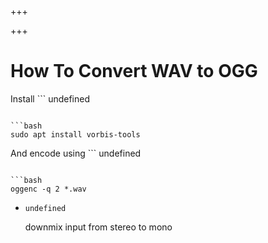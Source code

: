 
+++

+++
# How To Convert WAV to OGG

Install ```
undefined
```

```bash 
sudo apt install vorbis-tools
```

And encode using ```
undefined
```

```bash 
oggenc -q 2 *.wav
```

-   ```
    undefined
    ```

     downmix input from stereo to mono

